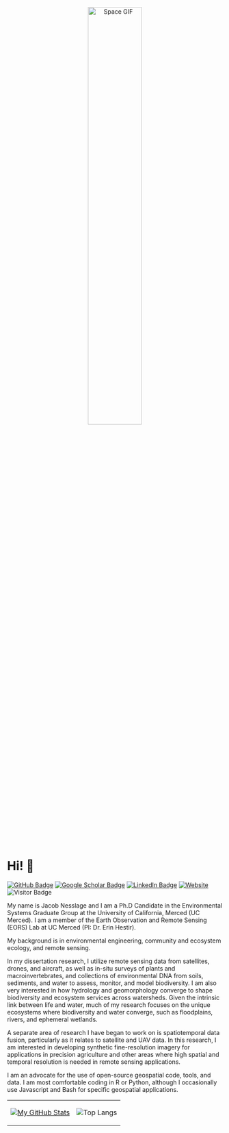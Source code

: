 <div align="center">
  <img src="https://media.giphy.com/media/l0ExmuVtODPWy0xP2/giphy.gif" width="50%" alt="Space GIF">
</div>

Hi! 👋
======
[![GitHub Badge](https://img.shields.io/github/followers/jollygoodjacob?style=social)](https://github.com/jollygoodjacob?tab=followers)
[![Google Scholar Badge](https://img.shields.io/badge/Google-Scholar-lightgrey)](https://scholar.google.com/citations?user=krk3qVYAAAAJ&hl=en)
[![LinkedIn Badge](https://img.shields.io/badge/My-LinkedIn-blue)](https://www.linkedin.com/in/jacob-nesslage)
[![Website](https://img.shields.io/website?label=🌐%20Website&url=https%3A%2F%2Fjollygoodjacob.github.io)](https://jollygoodjacob.github.io)
![Visitor Badge](https://visitor-badge.laobi.icu/badge?page_id=jollygoodjacob.jollygoodjacob)

My name is Jacob Nesslage and I am a Ph.D Candidate in the Environmental Systems Graduate Group at the University of California, Merced (UC Merced). I am a member of the Earth Observation and Remote Sensing (EORS) Lab at UC Merced (PI: Dr. Erin Hestir).

My background is in environmental engineering, community and ecosystem ecology, and remote sensing. 

In my dissertation research, I utilize remote sensing data from satellites, drones, and aircraft, as well as in-situ surveys of plants and macroinvertebrates, and collections of environmental DNA from soils, sediments, and water to assess, monitor, and model biodiversity. I am also very interested in how hydrology and geomorphology converge to shape biodiversity and ecosystem services across watersheds. Given the intrinsic link between life and water, much of my research focuses on the unique ecosystems where biodiversity and water converge, such as floodplains, rivers, and ephemeral wetlands.

A separate area of research I have began to work on is spatiotemporal data fusion, particularly as it relates to satellite and UAV data. In this research, I am interested in developing synthetic fine-resolution imagery for applications in precision agriculture and other areas where high spatial and temporal resolution is needed in remote sensing applications.

I am an advocate for the use of open-source geospatial code, tools, and data. I am most comfortable coding in R or Python, although I occasionally use Javascript and Bash for specific geospatial applications.
<table>
  <tr>
    <td>

[![My GitHub Stats](https://github-readme-stats.vercel.app/api/?username=jollygoodjacob&show_icons=true&count_private=true&theme=tokyonight&showicons=true&count_private=true&include_all_commits=true)]() 
    </td>
    <td>
![Top Langs](https://github-readme-stats.vercel.app/api/top-langs/?username=jollygoodjacob&theme=tokyonight&layout=compact) 
    </td>
  </tr>
</table>
